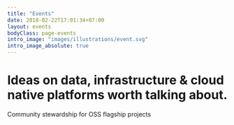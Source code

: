 ```yaml
---
title: "Events"
date: 2018-02-22T17:01:34+07:00
layout: events
bodyClass: page-events
intro_image: "images/illustrations/event.svg"
intro_image_absolute: true
---
```


# Ideas on data, infrastructure & cloud native platforms worth talking about.

Community stewardship for OSS flagship projects
